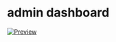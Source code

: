 # admin dashboard


[![Preview](https://res.cloudinary.com/dzaoju6lr/image/upload/v1719428283/pfdlhzroc8kr1eebitv0.png)](https:testdomain.com)
